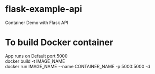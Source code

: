 # flask-example-api
Container Demo with Flask API

# To build Docker container
App runs on Default port 5000<br />
docker build -t IMAGE_NAME<br />
docker run IMAGE_NAME --name CONTAINER_NAME -p 5000:5000 -d

